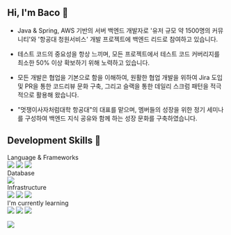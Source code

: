 ## Hi, I'm Baco 🦭

- Java & Spring, AWS 기반의 서버 백엔드 개발자로 '유저 규모 약 1500명의 커뮤니티'와 '항공대 청원서비스' 개발 프로젝트에 백엔드 리드로 참여하고 있습니다.

- 테스트 코드의 중요성을 항상 느끼며, 모든 프로젝트에서 테스트 코드 커버리지를 최소한 50% 이상 확보하기 위해 노력하고 있습니다.

- 모든 개발은 협업을 기본으로 함을 이해하여, 원활한 협업 개발을 위하여 Jira 도입 및 PR을 통한 코드리뷰 문화 구축, 그리고 슬랙을 통한 데일리 스크럼 패턴을 적극적으로 활용해 왔습니다.

- "멋쟁이사자처럼대학 항공대"의 대표를 맡으며, 멤버들의 성장을 위한 정기 세미나를 구성하여 백엔드 지식 공유와 함께 하는 성장 문화를 구축하였습니다.

<h2>Development Skills 🐣</h2>
<dl>
  <dt>Language & Frameworks</dt>
  <img src="https://img.shields.io/badge/java-007396?style=flat&logo=java&logoColor=white"/>
  <img src="https://img.shields.io/badge/Spring Boot-6DB33F?style=flat&logo=Spring Boot&logoColor=white"/>
  <img src="https://img.shields.io/badge/Spring Security-6DB33F?style=flat&logo=Spring Security&logoColor=white"/>
  
  <dt>Database</dt>
  <img src="https://img.shields.io/badge/MySQL-4479A1?style=flat&logo=MySQL&logoColor=white"/>

  <dt>Infrastructure</dt>
  <img src="https://img.shields.io/badge/AWS-232F32?style=flat&logo=Amazon-AWS&logoColor=white"/>
  <img src="https://img.shields.io/badge/Docker-2496ED?style=flat&logo=Docker&logoColor=white"/>
  <img src="https://img.shields.io/badge/NginX-009639?style=flat&logo=NGINX&logoColor=white"/>

  <dt>I'm currently learning</dt>
  <img src="https://img.shields.io/badge/Apache%20Kafka-222222?style=flat&logo=Apache%20Kafka&logoColor=white"/>
  <img src="https://img.shields.io/badge/Redis-DC382D?style=flat&logo=Redis&logoColor=white"/>
  <img src="https://img.shields.io/badge/PostgreSQL-4169E1?style=flat&logo=PostgreSQL&logoColor=white"/>
</dl>

[![](https://banner.codetree.ai/v1/banner/ghkdwp018)](https://www.codetree.ai/profiles/ghkdwp018)

<!--![HwangBaco's github stats](https://github-readme-stats.vercel.app/api?username=HwangBaco&show_icons=true&theme=merko)-->

